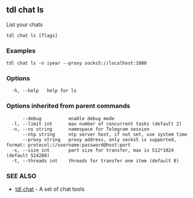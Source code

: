 ## tdl chat ls

List your chats

```
tdl chat ls [flags]
```

### Examples

```
tdl chat ls -n iyear --proxy socks5://localhost:1080
```

### Options

```
  -h, --help   help for ls
```

### Options inherited from parent commands

```
      --debug          enable debug mode
  -l, --limit int      max number of concurrent tasks (default 2)
  -n, --ns string      namespace for Telegram session
      --ntp string     ntp server host, if not set, use system time
      --proxy string   proxy address, only socks5 is supported, format: protocol://username:password@host:port
  -s, --size int       part size for transfer, max is 512*1024 (default 524288)
  -t, --threads int    threads for transfer one item (default 8)
```

### SEE ALSO

* [tdl chat](tdl_chat.md)	 - A set of chat tools

